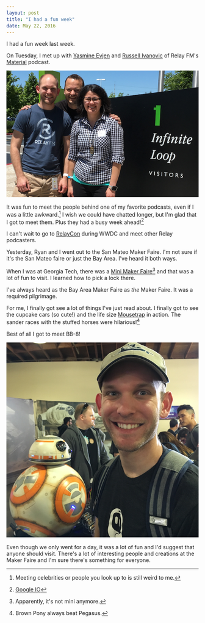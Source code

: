 ```yaml
---
layout: post
title: "I had a fun week"
date: May 22, 2016
---
```


I had a fun week last week.

On Tuesday, I met up with [Yasmine Evjen](https://www.relay.fm/people/yasmineevjen) and [Russell Ivanovic](https://www.relay.fm/people/Russellivanovic) of Relay FM's [Material](https://www.relay.fm/material) podcast.

!["Me with Yasmine and Russell in front of the Infinite Loop sign."](/files/2016/05/22/material.png)

It was fun to meet the people behind one of my favorite podcasts, even if I was a little awkward.[^1] I wish we could have chatted longer, but I'm glad that I got to meet them. Plus they had a busy week ahead![^2]

I can't wait to go to [RelayCon](http://www.extras.relay.fm/blog/2016/4/4/announcing-relaycon-wwdc-2016) during WWDC and meet other Relay podcasters.

Yesterday, Ryan and I went out to the San Mateo Maker Faire. I'm not sure if it's the San Mateo faire or just the Bay Area. I've heard it both ways.

When I was at Georgia Tech, there was a [Mini Maker Faire](http://makerfaireatl.com/)[^3] and that was a lot of fun to visit. I learned how to pick a lock there.

I've always heard as the Bay Area Maker Faire as _the_ Maker Faire. It was a required pilgrimage.

For me, I finally got see a lot of things I've just read about. I finally got to see the cupcake cars (so cute!) and the life size [Mousetrap](http://lifesizemousetrap.org) in action. The sander races with the stuffed horses were hilarious![^4]

Best of all I got to meet BB-8!

!["Me meeting BB-8"](/files/2016/05/22/bb8.png)

Even though we only went for a day, it was a lot of fun and I'd suggest that anyone should visit. There's a lot of interesting people and creations at the Maker Faire and I'm sure there's something for everyone.

[^1]: Meeting celebrities or people you look up to is still weird to me.
[^2]: [Google IO](https://events.google.com/io2016/)
[^3]: Apparently, it's not mini anymore.
[^4]: Brown Pony always beat Pegasus.
